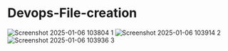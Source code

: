 # Devops-File-creation
![Screenshot 2025-01-06 103804 1](https://github.com/user-attachments/assets/afe0d674-65be-4b3d-9dfa-9cf7b740439b)
![Screenshot 2025-01-06 103914 2](https://github.com/user-attachments/assets/c665c44f-a007-4d84-a261-b8ca95fe03d5)
![Screenshot 2025-01-06 103936 3](https://github.com/user-attachments/assets/3d407977-e492-476a-a544-fc9114ce92b4)

